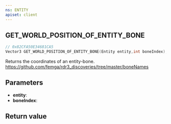 ```yaml
---
ns: ENTITY
apiset: client
---
```

## GET_WORLD_POSITION_OF_ENTITY_BONE

```c
// 0x82CFA50E34681CA5
Vector3 GET_WORLD_POSITION_OF_ENTITY_BONE(Entity entity,int boneIndex);
```

Returns the coordinates of an entity-bone.
https://github.com/femga/rdr3_discoveries/tree/master/boneNames

## Parameters
* **entity**:
* **boneIndex**:

## Return value